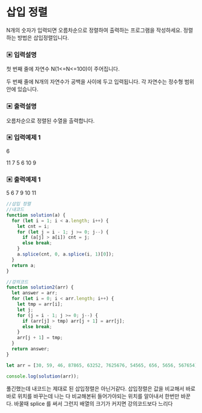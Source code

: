 # 삽입 정렬

N개의 숫자가 입력되면 오름차순으로 정렬하여 출력하는 프로그램을 작성하세요. 정렬하는 방법은 삽입정렬입니다.

### ▣ 입력설명

첫 번째 줄에 자연수 N(1<=N<=100)이 주어집니다.

두 번째 줄에 N개의 자연수가 공백을 사이에 두고 입력됩니다. 각 자연수는 정수형 범위 안에 있습니다.

### ▣ 출력설명

오름차순으로 정렬된 수열을 출력합니다.

### ▣ 입력예제 1

6

11 7 5 6 10 9

### ▣ 출력예제 1

5 6 7 9 10 11

```javascript
//삽입 정렬
//내코드
function solution(a) {
  for (let i = 1; i < a.length; i++) {
    let cnt = i;
    for (let j = i - 1; j >= 0; j--) {
      if (a[j] > a[i]) cnt = j;
      else break;
    }
    a.splice(cnt, 0, a.splice(i, 1)[0]);
  }
  return a;
}

//강의코드
function solution2(arr) {
  let answer = arr;
  for (let i = 0; i < arr.length; i++) {
    let tmp = arr[i];
    let j;
    for (j = i - 1; j >= 0; j--) {
      if (arr[j] > tmp) arr[j + 1] = arr[j];
      else break;
    }
    arr[j + 1] = tmp;
  }
  return answer;
}

let arr = [30, 59, 46, 87865, 63252, 7625676, 54565, 656, 5656, 567654];

console.log(solution(arr));
```

풀긴했는데 내코드는 제대로 된 삽입정렬은 아닌거같다. 삽입정렬은 값을 비교해서 바로바로 위치를 바꾸는데 나는 다 비교해본뒤 들어가야되는 위치를 알아내서 한번만 바꾼다. 바꿀때 splice 를 써서 그런지 배열의 크기가 커지면 강의코드보다 느리다
